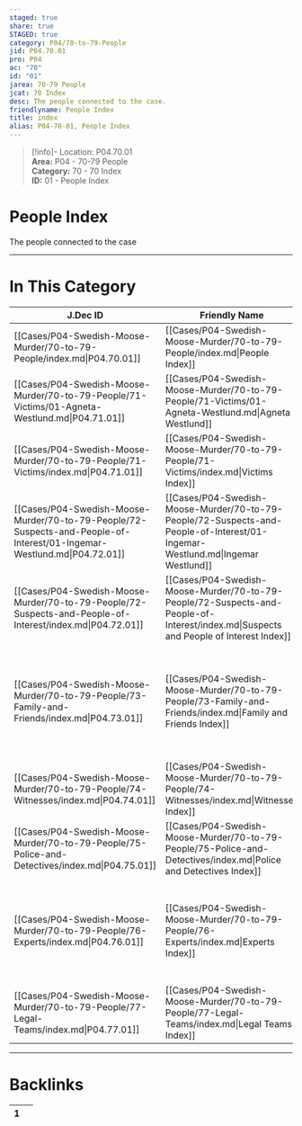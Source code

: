 ```yaml
---  
staged: true  
share: true  
STAGED: true  
category: P04/70-to-79-People  
jid: P04.70.01  
pro: P04  
ac: "70"  
id: "01"  
jarea: 70-79 People  
jcat: 70 Index  
desc: The people connected to the case.  
friendlyname: People Index  
title: index  
alias: P04-70-01, People Index  
---  
```

  
>[!info]- Location: P04.70.01  
>**Area:** P04 - 70-79 People  
>**Category:** 70 - 70 Index  
>**ID:** 01 - People Index  
  
# People Index  
  
The people connected to the case  
  
  
  
---  
# In This Category  
  
| J.Dec ID                                                                                                                | Friendly Name                                                                                                                         | Description                                                                                                    |  
| ----------------------------------------------------------------------------------------------------------------------- | ------------------------------------------------------------------------------------------------------------------------------------- | -------------------------------------------------------------------------------------------------------------- |  
| [[Cases/P04-Swedish-Moose-Murder/70-to-79-People/index.md\|P04.70.01]]                                                  | [[Cases/P04-Swedish-Moose-Murder/70-to-79-People/index.md\|People Index]]                                                             | The people connected to the case.                                                                              |  
| [[Cases/P04-Swedish-Moose-Murder/70-to-79-People/71-Victims/01-Agneta-Westlund.md\|P04.71.01]]                          | [[Cases/P04-Swedish-Moose-Murder/70-to-79-People/71-Victims/01-Agneta-Westlund.md\|Agneta Westlund]]                                  | Victim                                                                                                         |  
| [[Cases/P04-Swedish-Moose-Murder/70-to-79-People/71-Victims/index.md\|P04.71.01]]                                       | [[Cases/P04-Swedish-Moose-Murder/70-to-79-People/71-Victims/index.md\|Victims Index]]                                                 | Profiles about the victim or victims                                                                           |  
| [[Cases/P04-Swedish-Moose-Murder/70-to-79-People/72-Suspects-and-People-of-Interest/01-Ingemar-Westlund.md\|P04.72.01]] | [[Cases/P04-Swedish-Moose-Murder/70-to-79-People/72-Suspects-and-People-of-Interest/01-Ingemar-Westlund.md\|Ingemar Westlund]]        | Suspect                                                                                                        |  
| [[Cases/P04-Swedish-Moose-Murder/70-to-79-People/72-Suspects-and-People-of-Interest/index.md\|P04.72.01]]               | [[Cases/P04-Swedish-Moose-Murder/70-to-79-People/72-Suspects-and-People-of-Interest/index.md\|Suspects and People of Interest Index]] | Profiles about any suspects and/or people of interest.                                                         |  
| [[Cases/P04-Swedish-Moose-Murder/70-to-79-People/73-Family-and-Friends/index.md\|P04.73.01]]                            | [[Cases/P04-Swedish-Moose-Murder/70-to-79-People/73-Family-and-Friends/index.md\|Family and Friends Index]]                           | Profiles about family and friends related to the victim(s) and/or suspect(s) and/or person/people of interest. |  
| [[Cases/P04-Swedish-Moose-Murder/70-to-79-People/74-Witnesses/index.md\|P04.74.01]]                                     | [[Cases/P04-Swedish-Moose-Murder/70-to-79-People/74-Witnesses/index.md\|Witnesses Index]]                                             | Profiles about witnesses.                                                                                      |  
| [[Cases/P04-Swedish-Moose-Murder/70-to-79-People/75-Police-and-Detectives/index.md\|P04.75.01]]                         | [[Cases/P04-Swedish-Moose-Murder/70-to-79-People/75-Police-and-Detectives/index.md\|Police and Detectives Index]]                     | Profiles regarding law enforcement involved.                                                                   |  
| [[Cases/P04-Swedish-Moose-Murder/70-to-79-People/76-Experts/index.md\|P04.76.01]]                                       | [[Cases/P04-Swedish-Moose-Murder/70-to-79-People/76-Experts/index.md\|Experts Index]]                                                 | Profiles regarding experts consulted during investigation, and experts called as witnesses.                    |  
| [[Cases/P04-Swedish-Moose-Murder/70-to-79-People/77-Legal-Teams/index.md\|P04.77.01]]                                   | [[Cases/P04-Swedish-Moose-Murder/70-to-79-People/77-Legal-Teams/index.md\|Legal Teams Index]]                                         | Profiles of individuals on legal teams.                                                                        |  
  
  
---  
# Backlinks  
<div><table class="dataview table-view-table"><thead class="table-view-thead"><tr class="table-view-tr-header"><th class="table-view-th"><span></span><span class="dataview small-text">1</span></th><th class="table-view-th"><span></span></th></tr></thead><tbody class="table-view-tbody"></tbody></table></div>